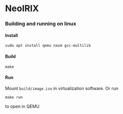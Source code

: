 # NeoIRIX
### Building and running on linux
#### Install 
    sudo apt install qemu nasm gcc-multilib

#### Build
    make

#### Run
Mount `build/image.iso` in virtualization software.
Or run

    make run

to open in QEMU

